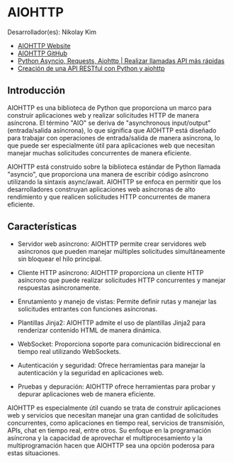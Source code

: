 # AIOHTTP

Desarrollador(es): Nikolay Kim

- [AIOHTTP Website](https://docs.aiohttp.org/en/stable/)
- [AIOHTTP GitHub](https://github.com/aio-libs/aiohttp)
- [Python Asyncio, Requests, Aiohttp | Realizar llamadas API más rápidas](https://www.youtube.com/watch?v=nFn4_nA_yk8)
- [Creación de una API RESTful con Python y aiohttp](https://tutorialedge.net/python/create-rest-api-python-aiohttp/)

## Introducción

AIOHTTP es una biblioteca de Python que proporciona un marco para construir aplicaciones web y realizar solicitudes HTTP de manera asíncrona. El término "AIO" se deriva de "asynchronous input/output" (entrada/salida asíncrona), lo que significa que AIOHTTP está diseñado para trabajar con operaciones de entrada/salida de manera asíncrona, lo que puede ser especialmente útil para aplicaciones web que necesitan manejar muchas solicitudes concurrentes de manera eficiente.

AIOHTTP está construido sobre la biblioteca estándar de Python llamada "asyncio", que proporciona una manera de escribir código asíncrono utilizando la sintaxis async/await. AIOHTTP se enfoca en permitir que los desarrolladores construyan aplicaciones web asíncronas de alto rendimiento y que realicen solicitudes HTTP concurrentes de manera eficiente.

## Características

- Servidor web asíncrono: AIOHTTP permite crear servidores web asíncronos que pueden manejar múltiples solicitudes simultáneamente sin bloquear el hilo principal.

- Cliente HTTP asíncrono: AIOHTTP proporciona un cliente HTTP asíncrono que puede realizar solicitudes HTTP concurrentes y manejar respuestas asíncronamente.

- Enrutamiento y manejo de vistas: Permite definir rutas y manejar las solicitudes entrantes con funciones asíncronas.

- Plantillas Jinja2: AIOHTTP admite el uso de plantillas Jinja2 para renderizar contenido HTML de manera dinámica.

- WebSocket: Proporciona soporte para comunicación bidireccional en tiempo real utilizando WebSockets.

- Autenticación y seguridad: Ofrece herramientas para manejar la autenticación y la seguridad en aplicaciones web.

- Pruebas y depuración: AIOHTTP ofrece herramientas para probar y depurar aplicaciones web de manera eficiente.

AIOHTTP es especialmente útil cuando se trata de construir aplicaciones web y servicios que necesitan manejar una gran cantidad de solicitudes concurrentes, como aplicaciones en tiempo real, servicios de transmisión, APIs, chat en tiempo real, entre otros. Su enfoque en la programación asíncrona y la capacidad de aprovechar el multiprocesamiento y la multiprogramación hacen que AIOHTTP sea una opción poderosa para estas situaciones.
